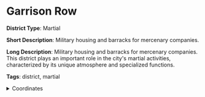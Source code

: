 # Garrison Row

**District Type**: Martial

**Short Description**: Military housing and barracks for mercenary companies.

**Long Description**: Military housing and barracks for mercenary companies. This district plays an important role in the city's martial activities, characterized by its unique atmosphere and specialized functions.

**Tags**: district, martial

<details>
<summary>Coordinates</summary>

[5701,2542]
[5705,3246]
[5801,3298]
[5891,3238]
[5939,3022]
[5969,2994]
[5957,2944]
[5911,2926]
[5889,2894]
[5889,2846]
[5863,2832]
[5837,2754]
[5867,2680]
[5831,2654]
[5773,2608]
[5749,2536]

</details>
